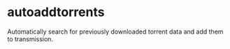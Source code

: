 autoaddtorrents
===============

Automatically search for previously downloaded torrent data and add them to transmission.